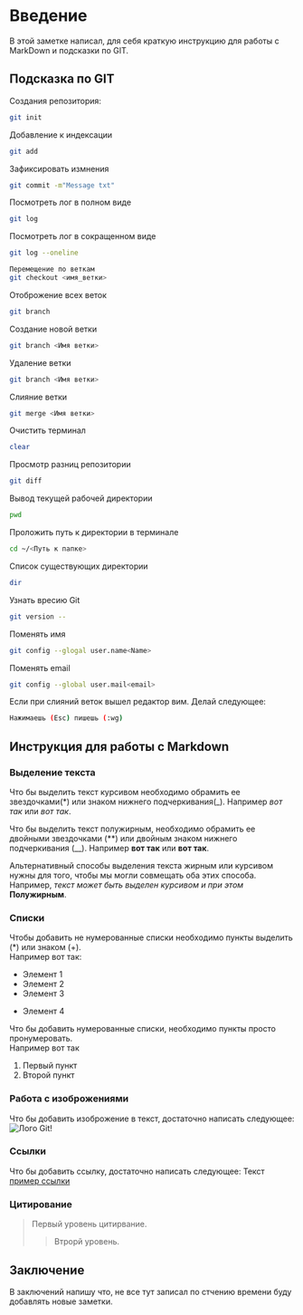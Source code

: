 # Введение
В этой заметке написал, для себя  краткую инструкцию для работы с MarkDown и подсказки по GIT.

## Подсказка по GIT

Создания репозитория:
```sh
git init
```
Добавление к индексации
```sh
git add
```
Зафиксировать измнения
```sh
git commit -m"Message txt"
```
Посмотреть лог в полном виде
```sh
git log
```
Посмотреть лог в сокращенном виде
```sh
git log --oneline
```
```sh
Перемещение по веткам
git checkout <имя_ветки>
```
Отоброжение всех веток
```sh
git branch
```
Создание новой ветки 
```sh
git branch <Имя ветки>
```
Удаление ветки
```sh
git branch <Имя ветки>
```
Слияние ветки
```sh
git merge <Имя ветки>
```
Очистить терминал 
```sh
clear
```
Просмотр разниц репозитории
```sh
git diff
```
Вывод текущей рабочей директории
```sh
pwd
```
Проложить путь к директории в терминале
```sh
cd ~/<Путь к папке>
```
Список существующих директории
```sh
dir
```
Узнать вресию Git
```sh
git version --
```
Поменять имя 
```sh
git config --glogal user.name<Name>
```
Поменять email
```sh
git config --global user.mail<email>
```
Если при слияний веток вышел редактор вим.
Делай следующее:
```sh
Нажимаешь (Esc) пишешь (:wg)
```

## Инструкция для работы с Markdown

### Выделение текста

Что бы выделить текст курсивом необходимо обрамить ее звездочками(*) или знаком нижнего подчеркивания(_). Например *вот так* или _вот так_.

Что бы выделить текст полужирным, необходимо обрамить ее двойными звездочками (**) или двойным знаком нижнего подчеркивания (__). Например **вот так** или __вот так__.

Альтернативный способы выделения текста жирным или курсивом нужны для того, чтобы мы могли совмещать оба этих способа. Например, _текст может быть выделен курсивом и при этом_ **Полужирным**.

### Списки

Чтобы добавить не нумерованные списки необходимо пункты выделить (*) или знаком (+).  
Например вот так:
* Элемент 1
* Элемент 2
* Элемент 3
+ Элемент 4

Что бы добавить нумерованные списки, необходимо пункты просто пронумеровать.  
Например вот так 
1. Первый пункт
2. Второй пункт


### Работа с изоброжениями

Что бы добавить изоброжение в текст, достаточно написать следующее:
![Лого Git!](logo.jpg.png)

### Ссылки
Что бы добавить ссылку, достаточно написать следующее:
Текст [пример ссылки](http.example.com "Всплывающая подсказка")

### Цитирование
> Первый уровень цитирвание.
>>Втрорй уровень.

## Заключение
В заключений напишу что, не все тут записал по стчению времени буду добавлять новые заметки.